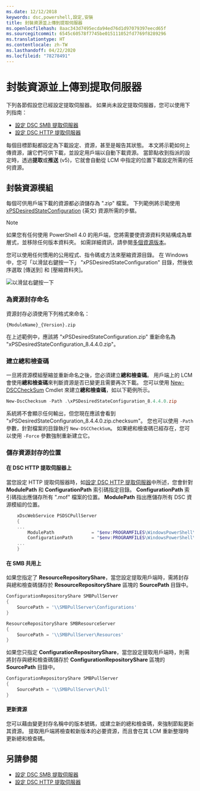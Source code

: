 ```yaml
---
ms.date: 12/12/2018
keywords: dsc,powershell,設定,安裝
title: 封裝資源並上傳到提取伺服器
ms.openlocfilehash: 8aac343d7495ecda94ed76d1d97079397eecd65f
ms.sourcegitcommit: 6545c60578f7745be015111052fd7769f8289296
ms.translationtype: HT
ms.contentlocale: zh-TW
ms.lasthandoff: 04/22/2020
ms.locfileid: "78278491"
---
```

# <a name="package-and-upload-resources-to-a-pull-server"></a>封裝資源並上傳到提取伺服器

下列各節假設您已經設定提取伺服器。 如果尚未設定提取伺服器，您可以使用下列指南：

- [設定 DSC SMB 提取伺服器](pullServerSmb.md)
- [設定 DSC HTTP 提取伺服器](pullServer.md)

每個目標節點都設定為下載設定、資源，甚至是報告其狀態。 本文將示範如何上傳資源，讓它們可供下載，並設定用戶端以自動下載資源。 當節點收到指派的設定時，透過**提取**或**推送** (v5)，它就會自動從 LCM 中指定的位置下載設定所需的任何資源。

## <a name="package-resource-modules"></a>封裝資源模組

每個可供用戶端下載的資源都必須儲存為 ".zip" 檔案。 下列範例將示範使用 [xPSDesiredStateConfiguration](https://www.powershellgallery.com/packages/xPSDesiredStateConfiguration/8.4.0.0) \(英文\) 資源所需的步驟。

> [!NOTE]
> 如果您有任何使用 PowerShell 4.0 的用戶端，您將需要使資源資料夾結構成為單層式，並移除任何版本資料夾。 如需詳細資訊，請參閱[多個資源版本](../configurations/import-dscresource.md#multiple-resource-versions)。

您可以使用任何慣用的公用程式、指令碼或方法來壓縮資源目錄。 在 Windows 中，您可「以滑鼠右鍵按一下」  "xPSDesiredStateConfiguration" 目錄，然後依序選取 [傳送到] 和 [壓縮資料夾]。

![以滑鼠右鍵按一下](media/package-upload-resources/right-click.gif)

### <a name="naming-the-resource-archive"></a>為資源封存命名

資源封存必須使用下列格式來命名：

```
{ModuleName}_{Version}.zip
```

在上述範例中，應該將 "xPSDesiredStateConfiguration.zip" 重新命名為 "xPSDesiredStateConfiguration_8.4.4.0.zip"。

### <a name="create-checksums"></a>建立總和檢查碼

一旦將資源模組壓縮並重新命名之後，您必須建立**總和檢查碼**。  用戶端上的 LCM 會使用**總和檢查碼**來判斷資源是否已變更且需要再次下載。 您可以使用 [New-DSCCheckSum](/powershell/module/PSDesiredStateConfiguration/New-DSCCheckSum) Cmdlet 來建立**總和檢查碼**，如以下範例所示。

```powershell
New-DscChecksum -Path .\xPSDesiredStateConfiguration_8.4.4.0.zip
```

系統將不會顯示任何輸出，但您現在應該會看到 "xPSDesiredStateConfiguration_8.4.4.0.zip.checksum"。 您也可以使用 `-Path` 參數，針對檔案的目錄執行 `New-DSCCheckSum`。 如果總和檢查碼已經存在，您可以使用 `-Force` 參數強制重新建立它。

### <a name="where-to-store-resource-archives"></a>儲存資源封存的位置

#### <a name="on-a-dsc-http-pull-server"></a>在 DSC HTTP 提取伺服器上

當您設定 HTTP 提取伺服器時，如[設定 DSC HTTP 提取伺服器](pullServer.md)中所述，您會針對 **ModulePath** 和 **ConfigurationPath** 索引碼指定目錄。 **ConfigurationPath** 索引碼指出應儲存所有 ".mof" 檔案的位置。 **ModulePath** 指出應儲存所有 DSC 資源模組的位置。

```powershell
    xDscWebService PSDSCPullServer
    {
    ...
        ModulePath              = "$env:PROGRAMFILES\WindowsPowerShell\DscService\Modules"
        ConfigurationPath       = "$env:PROGRAMFILES\WindowsPowerShell\DscService\Configuration"
    ...
    }

```

#### <a name="on-an-smb-share"></a>在 SMB 共用上

如果您指定了 **ResourceRepositoryShare**，當您設定提取用戶端時，需將封存與總和檢查碼儲存於 **ResourceRepositoryShare** 區塊的 **SourcePath** 目錄中。

```powershell
ConfigurationRepositoryShare SMBPullServer
{
    SourcePath = '\\SMBPullServer\Configurations'
}

ResourceRepositoryShare SMBResourceServer
{
    SourcePath = '\\SMBPullServer\Resources'
}
```

如果您只指定 **ConfigurationRepositoryShare**，當您設定提取用戶端時，則需將封存與總和檢查碼儲存於 **ConfigurationRepositoryShare** 區塊的 **SourcePath** 目錄中。

```powershell
ConfigurationRepositoryShare SMBPullServer
{
    SourcePath = '\\SMBPullServer\Pull'
}
```

#### <a name="updating-resources"></a>更新資源

您可以藉由變更封存名稱中的版本號碼，或建立新的總和檢查碼，來強制節點更新其資源。 提取用戶端將檢查較新版本的必要資源，而且會在其 LCM 重新整理時更新總和檢查碼。

## <a name="see-also"></a>另請參閱

- [設定 DSC SMB 提取伺服器](pullServerSmb.md)
- [設定 DSC HTTP 提取伺服器](pullServer.md)
